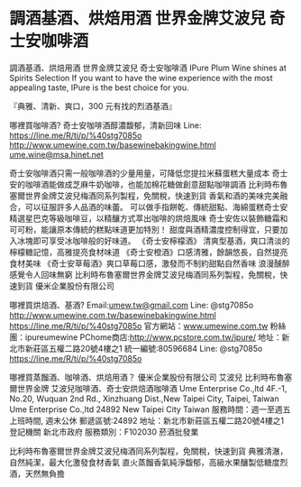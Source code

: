 # 調酒基酒、烘焙用酒 世界金牌艾波兒 奇士安咖啡酒
調酒基酒、烘焙用酒 世界金牌艾波兒 奇士安咖啡酒
IPure Plum Wine shines at Spirits Selection 
If you want to have the wine experience with the most appealing taste, IPure is the best choice for you.


『典雅、清新、爽口，300 元有找的烈酒基酒』	

哪裡買咖啡酒? 奇士安咖啡酒醇濃馥郁，清新回味
Line: https://line.me/R/ti/p/%40stg7085o 
http://www.umewine.com.tw/basewinebakingwine.html
ume.wine@msa.hinet.net 

奇士安咖啡酒只需一般咖啡酒的少量用量，可降低您提拉米蘇蛋糕大量成本 
奇士安的咖啡酒能做成芝麻牛奶咖啡，也能加棉花糖做創意甜點咖啡調酒 
比利時布魯塞爾世界金牌艾波兒梅酒同系列製程，免關稅，快速到貨 
香氣和酒的美味完美融合，可以征服許多人品酒的味蕾。 
可以做手指餅乾、傳統甜點、海綿蛋糕奇士安精選星巴克等級咖啡豆，以精釀方式萃出咖啡的烘焙風味 
奇士安佐以裝飾糖霜和可可粉，能讓原本傳統的糕點味道更加特別！ 
甜度與酒精濃度控制得宜，只要加入冰塊即可享受冰咖啡般的好味道。
《奇士安檸檬酒》 清爽型基酒，爽口清淡的檸檬糖記憶，高雅提亮食材味道 
《奇士安橙酒》口感清雅，餘韻悠長，自然提亮食材美味 
《奇士安草莓酒》爽口草莓口感，激發而不制約甜點自然香味 浪漫醺醉感覺令人回味無窮
比利時布魯塞爾世界金牌艾波兒梅酒同系列製程，免關稅，快速到貨
優米企業股份有限公司 


哪裡買烘焙酒、基酒?
Email:umew.tw@gmail.com Line: @stg7085o 
http://www.umewine.com.tw/basewinebakingwine.html
https://line.me/R/ti/p/%40stg7085o 
官方網站：www.umewine.com.tw 
粉絲團：ipureumewine 
PChome商店:http://www.pcstore.com.tw/ipure/ 
地址：新北市新莊區五權二路20號4樓之1 
統一編號:80596684 
Line: @stg7085o 
https://line.me/R/ti/p/%40stg7085o 


哪裡買蒸餾酒、咖啡酒、烘焙用酒？
優米企業股份有限公司
艾波兒 比利時布魯塞爾世界金牌 
艾波兒咖啡酒、奇士安烘焙酒咖啡酒 
Ume Enterprise Co.,ltd 4F.-1, No.20, Wuquan 2nd Rd., Xinzhuang Dist.,New Taipei City, Taipei, Taiwan Ume Enterprise Co.,ltd 24892 New Taipei City Taiwan 
服務時間：週一至週五上班時間, 週末公休 
郵遞區號:24892 
地址：新北市新莊區五權二路20號4樓之1  
登記機關 新北市政府 服務類別：F102030 菸酒批發業 


比利時布魯塞爾世界金牌艾波兒梅酒同系列製程，免關稅，快速到貨 
典雅清澈，自然純潔，最大化激發食材香氣 
直火蒸餾香氣純淨馥郁，高級水果釀製低糖度烈酒，天然無負擔
